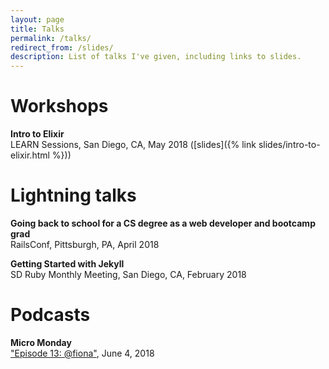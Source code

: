 ```yaml
---
layout: page
title: Talks
permalink: /talks/
redirect_from: /slides/
description: List of talks I've given, including links to slides.
---
```

# Workshops

**Intro to Elixir**  
LEARN Sessions, San Diego, CA, May 2018 ([slides]({% link slides/intro-to-elixir.html %}))

# Lightning talks

**Going back to school for a CS degree as a web developer and bootcamp grad**  
RailsConf, Pittsburgh, PA, April 2018

**Getting Started with Jekyll**  
SD Ruby Monthly Meeting, San Diego, CA, February 2018

# Podcasts

**Micro Monday**  
["Episode 13: @fiona"](https://monday.micro.blog/2018/06/04/episode-fiona.html), June 4, 2018
